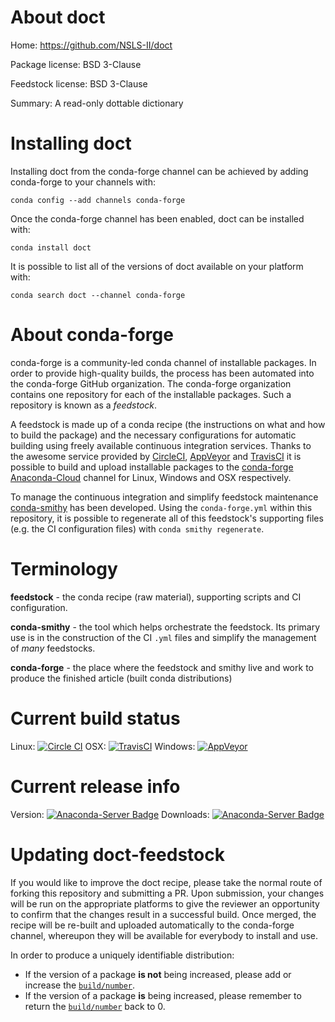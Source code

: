 About doct
==========

Home: https://github.com/NSLS-II/doct

Package license: BSD 3-Clause

Feedstock license: BSD 3-Clause

Summary: A read-only dottable dictionary



Installing doct
===============

Installing doct from the conda-forge channel can be achieved by adding conda-forge to your channels with:

```
conda config --add channels conda-forge
```

Once the conda-forge channel has been enabled, doct can be installed with:

```
conda install doct
```

It is possible to list all of the versions of doct available on your platform with:

```
conda search doct --channel conda-forge
```


About conda-forge
=================

conda-forge is a community-led conda channel of installable packages.
In order to provide high-quality builds, the process has been automated into the
conda-forge GitHub organization. The conda-forge organization contains one repository 
for each of the installable packages. Such a repository is known as a *feedstock*.

A feedstock is made up of a conda recipe (the instructions on what and how to build
the package) and the necessary configurations for automatic building using freely
available continuous integration services. Thanks to the awesome service provided by
[CircleCI](https://circleci.com/), [AppVeyor](http://www.appveyor.com/)
and [TravisCI](https://travis-ci.org/) it is possible to build and upload installable
packages to the [conda-forge](https://anaconda.org/conda-forge)
[Anaconda-Cloud](http://docs.anaconda.org/) channel for Linux, Windows and OSX respectively.

To manage the continuous integration and simplify feedstock maintenance
[conda-smithy](http://github.com/conda-forge/conda-smithy) has been developed.
Using the ``conda-forge.yml`` within this repository, it is possible to regenerate all of
this feedstock's supporting files (e.g. the CI configuration files) with ``conda smithy regenerate``.


Terminology
===========

**feedstock** - the conda recipe (raw material), supporting scripts and CI configuration.

**conda-smithy** - the tool which helps orchestrate the feedstock.
                   Its primary use is in the construction of the CI ``.yml`` files
                   and simplify the management of *many* feedstocks.

**conda-forge** - the place where the feedstock and smithy live and work to
                  produce the finished article (built conda distributions)

Current build status
====================

Linux: [![Circle CI](https://circleci.com/gh/conda-forge/doct-feedstock.svg?style=svg)](https://circleci.com/gh/conda-forge/doct-feedstock)
OSX: [![TravisCI](https://travis-ci.org/conda-forge/doct-feedstock.svg?branch=master)](https://travis-ci.org/conda-forge/doct-feedstock) 
Windows: [![AppVeyor](https://ci.appveyor.com/api/projects/status/github/conda-forge/doct-feedstock?svg=True)](https://ci.appveyor.com/project/conda-forge/doct-feedstock/branch/master)

Current release info
====================
Version: [![Anaconda-Server Badge](https://anaconda.org/conda-forge/doct/badges/version.svg)](https://anaconda.org/conda-forge/doct)
Downloads: [![Anaconda-Server Badge](https://anaconda.org/conda-forge/doct/badges/downloads.svg)](https://anaconda.org/conda-forge/doct)


Updating doct-feedstock
=======================

If you would like to improve the doct recipe, please take the normal
route of forking this repository and submitting a PR. Upon submission, your changes will
be run on the appropriate platforms to give the reviewer an opportunity to confirm that the
changes result in a successful build. Once merged, the recipe will be re-built and uploaded
automatically to the conda-forge channel, whereupon they will be available for everybody to
install and use.

In order to produce a uniquely identifiable distribution:
 * If the version of a package **is not** being increased, please add or increase
   the [``build/number``](http://conda.pydata.org/docs/building/meta-yaml.html#build-number-and-string). 
 * If the version of a package **is** being increased, please remember to return
   the [``build/number``](http://conda.pydata.org/docs/building/meta-yaml.html#build-number-and-string)
   back to 0.
